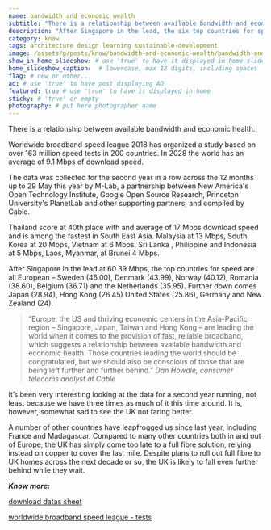 ```yaml
---
name: bandwidth and economic wealth
subtitle: "There is a relationship between available bandwidth and economic health. After Singapore in the lead, the six top countries for speed are all European. Sweden, Denmark, Norway, Romania, Belgium and the Netherlands."
description: "After Singapore in the lead, the six top countries for speed are all European – Sweden, Denmark, Norway, Romania, Belgium and the Netherlands. Relationship between available bandwidth and economic health"
category: know
tags: architecture design learning sustainable-development
image: /assets/p/posts/know/bandwidth-and-economic-wealth/bandwidth-and-economic-wealth.jpg
show_in_home_slideshow: # use 'true' to have it displayed in home slideshow
home_slideshow_caption:  # lowercase, max 12 digits, including spaces
flag: # new or other...
ad: # use 'true' to have post displaying AD
featured: true # use 'true' to have it displayed in home
sticky: # 'true' or empty
photography: # put here photographer name
---
```


There is a relationship between available bandwidth and economic health.

Worldwide broadband speed league 2018 has organized a study based on over 163 million speed tests in 200 countries. In 2028 the world has an average of 9.1 Mbps of download speed.

The data was collected for the second year in a row across the 12 months up to 29 May this year by M-Lab, a partnership between New America's Open Technology Institute, Google Open Source Research, Princeton University's PlanetLab and other supporting partners, and compiled by Cable.

Thailand score at 40th place with and average of 17 Mbps download speed and is among the fastest in South East Asia. Malaysia at 13 Mbps, South Korea at 20 Mbps, Vietnam at 6 Mbps, Sri Lanka , Philippine and Indonesia at 5 Mbps, Laos, Myanmar, at Brunei 4 Mbps.


After Singapore in the lead at 60.39 Mbps, the top countries for speed are all European – Sweden (46.00), Denmark (43.99), Norway (40.12), Romania (38.60), Belgium (36.71) and the Netherlands (35.95). Further down comes Japan (28.94), Hong Kong (26.45) United States (25.86), Germany and   New Zealand (24).

>“Europe, the US and thriving economic centers in the Asia-Pacific region – Singapore, Japan, Taiwan and Hong Kong – are leading the world when it comes to the provision of fast, reliable broadband, which suggests a relationship between available bandwidth and economic health. Those countries leading the world should be congratulated, but we should also be conscious of those that are being left further and further behind.” _Dan Howdle, consumer telecoms analyst at Cable_


It’s been very interesting looking at the data for a second year running, not least because we have three times as much of it this time around. It is, however, somewhat sad to see the UK not faring better.

A number of other countries have leapfrogged us since last year, including France and Madagascar. Compared to many other countries both in and out of Europe, the UK has simply come too late to a full fibre solution, relying instead on copper to cover the last mile. Despite plans to roll out full fibre to UK homes across the next decade or so, the UK is likely to fall even further behind while they wait.


**_Know more:_**

[download datas sheet](https://s3-eu-west-1.amazonaws.com/assets.cable.co.uk/broadband-speedtest/worldwide-broadband-speed-league-2018.xlsx)

[worldwide broadband speed league - tests](https://www.cable.co.uk/broadband/research/worldwide-broadband-speed-league-2018/)
